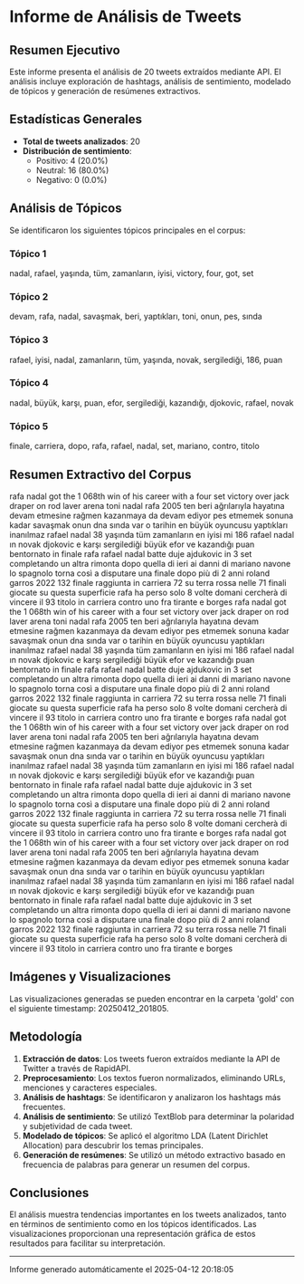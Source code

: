 # Informe de Análisis de Tweets

## Resumen Ejecutivo

Este informe presenta el análisis de 20 tweets extraídos mediante API. 
El análisis incluye exploración de hashtags, análisis de sentimiento, modelado de tópicos 
y generación de resúmenes extractivos.

## Estadísticas Generales

- **Total de tweets analizados**: 20
- **Distribución de sentimiento**:
  - Positivo: 4 (20.0%)
  - Neutral: 16 (80.0%)
  - Negativo: 0 (0.0%)

## Análisis de Tópicos

Se identificaron los siguientes tópicos principales en el corpus:

### Tópico 1

nadal, rafael, yaşında, tüm, zamanların, iyisi, victory, four, got, set

### Tópico 2

devam, rafa, nadal, savaşmak, beri, yaptıkları, toni, onun, pes, sında

### Tópico 3

rafael, iyisi, nadal, zamanların, tüm, yaşında, novak, sergilediği, 186, puan

### Tópico 4

nadal, büyük, karşı, puan, efor, sergilediği, kazandığı, djokovic, rafael, novak

### Tópico 5

finale, carriera, dopo, rafa, rafael, nadal, set, mariano, contro, titolo

## Resumen Extractivo del Corpus

rafa nadal got the 1 068th win of his career with a four set victory over jack draper on rod laver arena toni nadal rafa 2005 ten beri ağrılarıyla hayatına devam etmesine rağmen kazanmaya da devam ediyor pes etmemek sonuna kadar savaşmak onun dna sında var o tarihin en büyük oyuncusu yaptıkları inanılmaz rafael nadal 38 yaşında tüm zamanların en iyisi mi 186 rafael nadal ın novak djokovic e karşı sergilediği büyük efor ve kazandığı puan bentornato in finale rafa rafael nadal batte duje ajdukovic in 3 set completando un altra rimonta dopo quella di ieri ai danni di mariano navone lo spagnolo torna così a disputare una finale dopo più di 2 anni roland garros 2022 132 finale raggiunta in carriera 72 su terra rossa nelle 71 finali giocate su questa superficie rafa ha perso solo 8 volte domani cercherà di vincere il 93 titolo in carriera contro uno fra tirante e borges rafa nadal got the 1 068th win of his career with a four set victory over jack draper on rod laver arena toni nadal rafa 2005 ten beri ağrılarıyla hayatına devam etmesine rağmen kazanmaya da devam ediyor pes etmemek sonuna kadar savaşmak onun dna sında var o tarihin en büyük oyuncusu yaptıkları inanılmaz rafael nadal 38 yaşında tüm zamanların en iyisi mi 186 rafael nadal ın novak djokovic e karşı sergilediği büyük efor ve kazandığı puan bentornato in finale rafa rafael nadal batte duje ajdukovic in 3 set completando un altra rimonta dopo quella di ieri ai danni di mariano navone lo spagnolo torna così a disputare una finale dopo più di 2 anni roland garros 2022 132 finale raggiunta in carriera 72 su terra rossa nelle 71 finali giocate su questa superficie rafa ha perso solo 8 volte domani cercherà di vincere il 93 titolo in carriera contro uno fra tirante e borges rafa nadal got the 1 068th win of his career with a four set victory over jack draper on rod laver arena toni nadal rafa 2005 ten beri ağrılarıyla hayatına devam etmesine rağmen kazanmaya da devam ediyor pes etmemek sonuna kadar savaşmak onun dna sında var o tarihin en büyük oyuncusu yaptıkları inanılmaz rafael nadal 38 yaşında tüm zamanların en iyisi mi 186 rafael nadal ın novak djokovic e karşı sergilediği büyük efor ve kazandığı puan bentornato in finale rafa rafael nadal batte duje ajdukovic in 3 set completando un altra rimonta dopo quella di ieri ai danni di mariano navone lo spagnolo torna così a disputare una finale dopo più di 2 anni roland garros 2022 132 finale raggiunta in carriera 72 su terra rossa nelle 71 finali giocate su questa superficie rafa ha perso solo 8 volte domani cercherà di vincere il 93 titolo in carriera contro uno fra tirante e borges rafa nadal got the 1 068th win of his career with a four set victory over jack draper on rod laver arena toni nadal rafa 2005 ten beri ağrılarıyla hayatına devam etmesine rağmen kazanmaya da devam ediyor pes etmemek sonuna kadar savaşmak onun dna sında var o tarihin en büyük oyuncusu yaptıkları inanılmaz rafael nadal 38 yaşında tüm zamanların en iyisi mi 186 rafael nadal ın novak djokovic e karşı sergilediği büyük efor ve kazandığı puan bentornato in finale rafa rafael nadal batte duje ajdukovic in 3 set completando un altra rimonta dopo quella di ieri ai danni di mariano navone lo spagnolo torna così a disputare una finale dopo più di 2 anni roland garros 2022 132 finale raggiunta in carriera 72 su terra rossa nelle 71 finali giocate su questa superficie rafa ha perso solo 8 volte domani cercherà di vincere il 93 titolo in carriera contro uno fra tirante e borges

## Imágenes y Visualizaciones

Las visualizaciones generadas se pueden encontrar en la carpeta 'gold' con el siguiente timestamp: 20250412_201805.

## Metodología

1. **Extracción de datos**: Los tweets fueron extraídos mediante la API de Twitter a través de RapidAPI.
2. **Preprocesamiento**: Los textos fueron normalizados, eliminando URLs, menciones y caracteres especiales.
3. **Análisis de hashtags**: Se identificaron y analizaron los hashtags más frecuentes.
4. **Análisis de sentimiento**: Se utilizó TextBlob para determinar la polaridad y subjetividad de cada tweet.
5. **Modelado de tópicos**: Se aplicó el algoritmo LDA (Latent Dirichlet Allocation) para descubrir los temas principales.
6. **Generación de resúmenes**: Se utilizó un método extractivo basado en frecuencia de palabras para generar un resumen del corpus.

## Conclusiones

El análisis muestra tendencias importantes en los tweets analizados, tanto en términos de sentimiento como en los tópicos identificados.
Las visualizaciones proporcionan una representación gráfica de estos resultados para facilitar su interpretación.

---
Informe generado automáticamente el 2025-04-12 20:18:05
